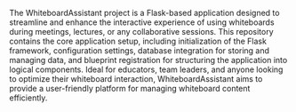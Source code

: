 The WhiteboardAssistant project is a Flask-based application designed to streamline and enhance the interactive experience of using whiteboards during meetings, lectures, or any collaborative sessions. This repository contains the core application setup, including initialization of the Flask framework, configuration settings, database integration for storing and managing data, and blueprint registration for structuring the application into logical components. Ideal for educators, team leaders, and anyone looking to optimize their whiteboard interaction, WhiteboardAssistant aims to provide a user-friendly platform for managing whiteboard content efficiently.
